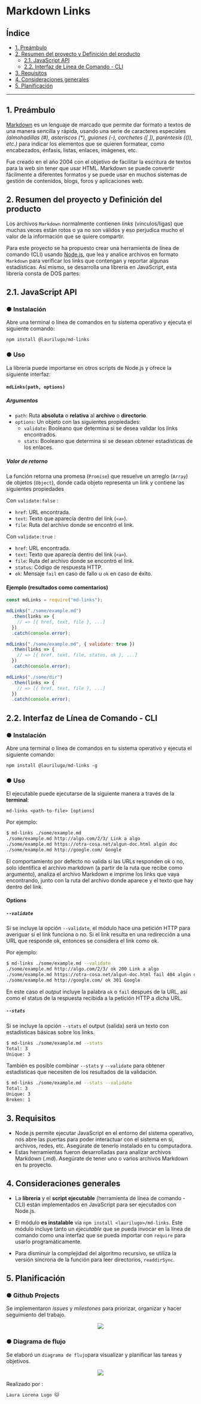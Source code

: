 # Markdown Links

## Índice

* [1. Preámbulo](#1-preámbulo)
* [2. Resumen del proyecto y Definición del producto](#2-resumen-del-proyecto-y-definición-del-producto)
  * [2.1. JavaScript API](#21-javascript-api)
  * [2.2. Interfaz de Línea de Comando - CLI](#22-interfaz-de-línea-de-comando---cli)
* [3. Requisitos](#3-requisitos)
* [4. Consideraciones generales](#4-consideraciones-generales)
* [5. Planificación](#5-planificación)

***
## 1. Preámbulo

[Markdown](https://es.wikipedia.org/wiki/Markdown) es un lenguaje de marcado que permite dar formato a textos de una manera sencilla y rápida, usando una serie de caracteres especiales _(almohadillas (#), asteriscos (*), guiones (-), corchetes ([ ]), paréntesis (()), etc.)_ para indicar los elementos que se quieren formatear, como encabezados, énfasis, listas, enlaces, imágenes, etc.

Fue creado en el año 2004 con el objetivo de facilitar la escritura de textos para la web sin tener que usar HTML. Markdown se puede convertir fácilmente a diferentes formatos y se puede usar en muchos sistemas de gestión de contenidos, blogs, foros y aplicaciones web. 

## 2. Resumen del proyecto y Definición del producto

Los archivos `Markdown` normalmente contienen _links_ (vínculos/ligas) que muchas veces están rotos o ya no son válidos y eso perjudica mucho el valor de la información que se quiere compartir.

Para este proyecto se ha propuesto crear una herramienta de línea de comando (CLI) usando [Node.js](https://nodejs.org/), que lea y analice archivos en formato `Markdown` para verificar los links que contengan y reportar algunas estadísticas. Así mismo, se desarrolla una librería en JavaScript, esta librería consta de DOS partes:

## 2.1. JavaScript API

### ● Instalación

Abre una terminal o línea de comandos en tu sistema operativo y ejecuta el siguiente comando:
```
npm install @laurilugo/md-links
```
### ● Uso

La librería puede importarse en otros scripts de Node.js y ofrece la siguiente interfaz:

#### `mdLinks(path, options)`

##### Argumentos

* `path`: Ruta **absoluta** o **relativa** al **archivo** o **directorio**.
* `options`: Un objeto con las siguientes propiedades:
  - `validate`: Booleano que determina si se desea validar los links encontrados.
  - `stats`: Booleano que determina si se desean obtener estadísticas de los enlaces.
    
##### Valor de retorno

La función retorna una promesa (`Promise`) que resuelve un arreglo (`Array`) de objetos (`Object`), donde cada objeto representa un link y contiene
las siguientes propiedades

Con `validate:false` :

* `href`: URL encontrada.
* `text`: Texto que aparecía dentro del link (`<a>`).
* `file`: Ruta del archivo donde se encontró el link.

Con `validate:true` :

* `href`: URL encontrada.
* `text`: Texto que aparecía dentro del link (`<a>`).
* `file`: Ruta del archivo donde se encontró el link.
* `status`: Código de respuesta HTTP.
* `ok`: Mensaje `fail` en caso de fallo u `ok` en caso de éxito.

#### Ejemplo (resultados como comentarios)

```js
const mdLinks = require("md-links");

mdLinks("./some/example.md")
  .then(links => {
    // => [{ href, text, file }, ...]
  })
  .catch(console.error);

mdLinks("./some/example.md", { validate: true })
  .then(links => {
    // => [{ href, text, file, status, ok }, ...]
  })
  .catch(console.error);

mdLinks("./some/dir")
  .then(links => {
    // => [{ href, text, file }, ...]
  })
  .catch(console.error);
```

## 2.2. Interfaz de Línea de Comando - CLI

### ● Instalación

Abre una terminal o línea de comandos en tu sistema operativo y ejecuta el siguiente comando:
```
npm install @laurilugo/md-links -g
```
### ● Uso

El ejecutable puede ejecutarse de la siguiente manera a través de la **terminal**:

`md-links <path-to-file> [options]`

Por ejemplo:

```sh
$ md-links ./some/example.md
./some/example.md http://algo.com/2/3/ Link a algo
./some/example.md https://otra-cosa.net/algun-doc.html algún doc
./some/example.md http://google.com/ Google
```

El comportamiento por defecto no valida si las URLs responden ok o no, solo identifica el archivo markdown (a partir de la ruta que recibe como
argumento), analiza el archivo Markdown e imprime los links que vaya encontrando, junto con la ruta del archivo donde aparece y el texto que hay dentro del link.

#### Options

##### `--validate`

Si se incluye la opción `--validate`, el módulo hace una petición HTTP para averiguar si el link funciona o no. Si el link resulta en una redirección a una URL que responde ok, entonces se considera el link como ok.

Por ejemplo:

```sh
$ md-links ./some/example.md --validate
./some/example.md http://algo.com/2/3/ ok 200 Link a algo
./some/example.md https://otra-cosa.net/algun-doc.html fail 404 algún doc
./some/example.md http://google.com/ ok 301 Google
```

En este caso el _output_ incluye la palabra `ok` o `fail` después de la URL, así como el status de la respuesta recibida a la petición HTTP a dicha
URL.

##### `--stats`

Si se incluye la opción `--stats` el output (salida) será un texto con estadísticas básicas sobre los links.

```sh
$ md-links ./some/example.md --stats
Total: 3
Unique: 3
```

También es posible combinar `--stats` y `--validate` para obtener estadísticas que necesiten de los resultados de la validación.

```sh
$ md-links ./some/example.md --stats --validate
Total: 3
Unique: 3
Broken: 1
```
## 3. Requisitos

* Node.js permite ejecutar JavaScript en el entorno del sistema operativo, nos abre las puertas para poder interactuar con el sistema en sí, archivos, redes, etc. Asegúrate de tenerlo instalado en tu computadora.
* Estas herramientas fueron desarrolladas para analizar archivos Markdown (.md). Asegúrate de tener uno o varios archivos Markdown en tu proyecto.

## 4. Consideraciones generales

* La **librería** y el **script ejecutable** (herramienta de línea de comando - CLI) están implementados en JavaScript para ser ejecutados con
  Node.js. 

* El módulo **es instalable** vía `npm install <laurilugo>/md-links`. Este módulo incluye tanto un _ejecutable_ que se pueda invocar en la línea de
  comando como una interfaz que se pueda importar con `require` para usarlo programáticamente.

* Para disminuir la complejidad del algoritmo recursivo, se utiliza la versión síncrona de la función para leer directorios, `readdirSync`.

## 5. Planificación
### ● Github Projects
Se implementaron _issues_ y _milestones_ para priorizar, organizar y hacer seguimiento del trabajo.

<p align="center">
  <img src="https://github.com/LauriLugo/md-links/assets/129604876/0eeeaea3-43af-49d3-9475-d317603831aa"
">
</p>

### ● Diagrama de flujo
Se elaboró un `diagrama de flujo`para visualizar y planificar las tareas y objetivos.

<p align="center">
  <img src="https://github.com/LauriLugo/md-links/assets/129604876/907970b6-3f65-4d72-9377-4ab03d6e1933"
">
</p>


Realizado por :
```
Laura Lorena Lugo 🐱
```
